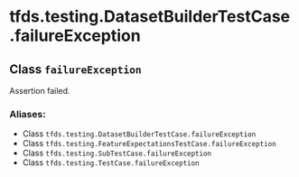 <div itemscope itemtype="http://developers.google.com/ReferenceObject">
<meta itemprop="name" content="tfds.testing.DatasetBuilderTestCase.failureException" />
<meta itemprop="path" content="Stable" />
</div>

# tfds.testing.DatasetBuilderTestCase.failureException

## Class `failureException`

Assertion failed.

### Aliases:

*   Class `tfds.testing.DatasetBuilderTestCase.failureException`
*   Class `tfds.testing.FeatureExpectationsTestCase.failureException`
*   Class `tfds.testing.SubTestCase.failureException`
*   Class `tfds.testing.TestCase.failureException`

<!-- Placeholder for "Used in" -->


